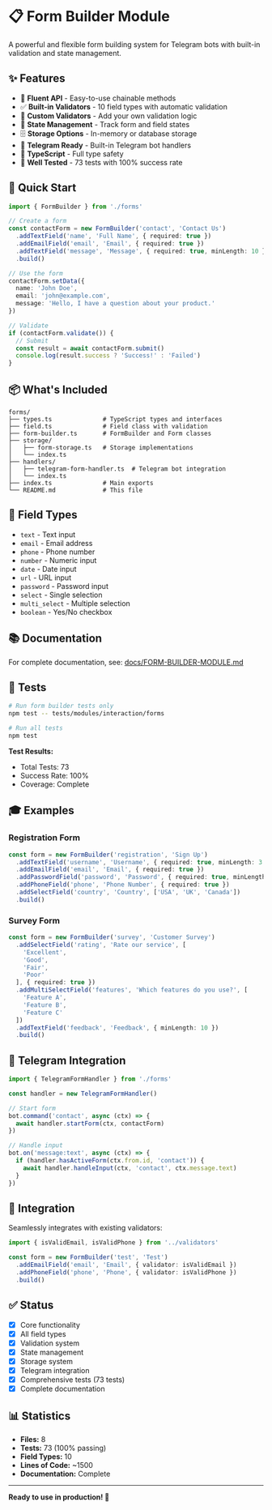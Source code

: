 # 📋 Form Builder Module

A powerful and flexible form building system for Telegram bots with built-in validation and state management.

## ✨ Features

- 🎯 **Fluent API** - Easy-to-use chainable methods
- ✅ **Built-in Validators** - 10 field types with automatic validation
- 🎨 **Custom Validators** - Add your own validation logic
- 💾 **State Management** - Track form and field states
- 🗄️ **Storage Options** - In-memory or database storage
- 🤖 **Telegram Ready** - Built-in Telegram bot handlers
- 📝 **TypeScript** - Full type safety
- 🧪 **Well Tested** - 73 tests with 100% success rate

## 🚀 Quick Start

```typescript
import { FormBuilder } from './forms'

// Create a form
const contactForm = new FormBuilder('contact', 'Contact Us')
  .addTextField('name', 'Full Name', { required: true })
  .addEmailField('email', 'Email', { required: true })
  .addTextField('message', 'Message', { required: true, minLength: 10 })
  .build()

// Use the form
contactForm.setData({
  name: 'John Doe',
  email: 'john@example.com',
  message: 'Hello, I have a question about your product.'
})

// Validate
if (contactForm.validate()) {
  // Submit
  const result = await contactForm.submit()
  console.log(result.success ? 'Success!' : 'Failed')
}
```

## 📦 What's Included

```
forms/
├── types.ts              # TypeScript types and interfaces
├── field.ts              # Field class with validation
├── form-builder.ts       # FormBuilder and Form classes
├── storage/
│   ├── form-storage.ts   # Storage implementations
│   └── index.ts
├── handlers/
│   ├── telegram-form-handler.ts  # Telegram bot integration
│   └── index.ts
├── index.ts              # Main exports
└── README.md             # This file
```

## 🎯 Field Types

- `text` - Text input
- `email` - Email address
- `phone` - Phone number
- `number` - Numeric input
- `date` - Date input
- `url` - URL input
- `password` - Password input
- `select` - Single selection
- `multi_select` - Multiple selection
- `boolean` - Yes/No checkbox

## 📚 Documentation

For complete documentation, see: [docs/FORM-BUILDER-MODULE.md](../../../docs/FORM-BUILDER-MODULE.md)

## 🧪 Tests

```bash
# Run form builder tests only
npm test -- tests/modules/interaction/forms

# Run all tests
npm test
```

**Test Results:**
- Total Tests: 73
- Success Rate: 100%
- Coverage: Complete

## 🎓 Examples

### Registration Form

```typescript
const form = new FormBuilder('registration', 'Sign Up')
  .addTextField('username', 'Username', { required: true, minLength: 3 })
  .addEmailField('email', 'Email', { required: true })
  .addPasswordField('password', 'Password', { required: true, minLength: 8 })
  .addPhoneField('phone', 'Phone Number', { required: true })
  .addSelectField('country', 'Country', ['USA', 'UK', 'Canada'])
  .build()
```

### Survey Form

```typescript
const form = new FormBuilder('survey', 'Customer Survey')
  .addSelectField('rating', 'Rate our service', [
    'Excellent',
    'Good',
    'Fair',
    'Poor'
  ], { required: true })
  .addMultiSelectField('features', 'Which features do you use?', [
    'Feature A',
    'Feature B',
    'Feature C'
  ])
  .addTextField('feedback', 'Feedback', { minLength: 10 })
  .build()
```

## 🤖 Telegram Integration

```typescript
import { TelegramFormHandler } from './forms'

const handler = new TelegramFormHandler()

// Start form
bot.command('contact', async (ctx) => {
  await handler.startForm(ctx, contactForm)
})

// Handle input
bot.on('message:text', async (ctx) => {
  if (handler.hasActiveForm(ctx.from.id, 'contact')) {
    await handler.handleInput(ctx, 'contact', ctx.message.text)
  }
})
```

## 🔗 Integration

Seamlessly integrates with existing validators:

```typescript
import { isValidEmail, isValidPhone } from '../validators'

const form = new FormBuilder('test', 'Test')
  .addEmailField('email', 'Email', { validator: isValidEmail })
  .addPhoneField('phone', 'Phone', { validator: isValidPhone })
  .build()
```

## ✅ Status

- [x] Core functionality
- [x] All field types
- [x] Validation system
- [x] State management
- [x] Storage system
- [x] Telegram integration
- [x] Comprehensive tests (73 tests)
- [x] Complete documentation

## 📊 Statistics

- **Files:** 8
- **Tests:** 73 (100% passing)
- **Field Types:** 10
- **Lines of Code:** ~1500
- **Documentation:** Complete

---

**Ready to use in production! 🚀**
